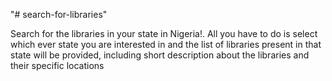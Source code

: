 "# search-for-libraries" 


Search for the libraries in your state in Nigeria!.
All you have to do is select which ever state you are interested in and the list of libraries present in that state will be provided, including short description about the libraries and their specific locations 